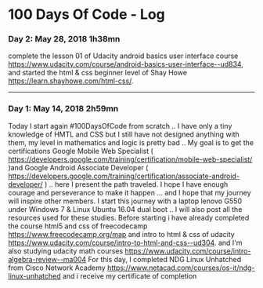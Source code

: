 # 100 Days Of Code - Log
### Day 2: May 28, 2018 1h38mn

complete the lesson 01 of Udacity android basics user interface course https://www.udacity.com/course/android-basics-user-interface--ud834, and started the html & css beginner level of Shay Howe https://learn.shayhowe.com/html-css/.


____________________________________________________________________________________________________________________
### Day 1: May 14, 2018 2h59mn

   Today I start again #100DaysOfCode from scratch .. I have only a tiny knowledge of HMTL and CSS but I still have not designed anything with them, my level in mathematics and logic is pretty bad .. My goal is to get the certifications Google Mobile Web Specialist ( https://developers.google.com/training/certification/mobile-web-specialist/ )and Google Android Associate Developer ( https://developers.google.com/training/certification/associate-android-developer/ ) .. here I present the path traveled. I hope I have enough courage and perseverance to make it happen ... and I hope that my journey will inspire other members.
   I start this journey with a laptop lenovo G550 under Windows 7 & Linux Ubuntu 16.04 dual boot .. I will also post all the resources used for these studies.
   Before starting i have already completed the course html5 and css of freecodecamp https://www.freecodecamp.org/map and intro to html & css of udacity https://www.udacity.com/course/intro-to-html-and-css--ud304. and I'm also studying udacity math courses https://www.udacity.com/course/intro-algebra-review--ma004
    For this day, I completed NDG Linux Unhatched from Cisco Network Academy https://www.netacad.com/courses/os-it/ndg-linux-unhatched and i receive my certificate of completion
